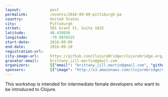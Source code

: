 ```yaml
---
layout:             post
permalink:          /events/2016-09-09-pittsburgh-pa
country:            United States
city:               Pittsburgh
street:             501 Grant St, Suite 1025
latitude:           40.439936
longitude:          -79.9970315
start-date:         2016-09-09
end-date:           2016-09-10
registration-url:
city-image-url:     https://github.com/ClojureBridge/clojurebridge.org/raw/master/app/assets/images/events/pittsburgh-pa.png
gravatar-email:     brittany.jill.martin@gmail.com
organizers:         [{"email": "brittany.jill.martin@gmail.com", "github": "wonderwoman13", "name": "Brittany Martin", "twitter": "brittjmartin"}, {"email": null, "github": null, "name": "Marissa Torre", "twitter": "MarissaTorre"}, {"email": null, "github": "regentgal", "name": "Jess Nebgen", "twitter": "regentgalpgh"}]
sponsors:           [{"image": "http://s3.amazonaws.com/clojurebridge/original/120/4976516c-4d9d-11e6-8874-2272a52607e8.png?1468956347", "name": "PurelyFunctional.tv", "url": "https://purelyfunctional.tv/"}, {"image": "http://s3.amazonaws.com/clojurebridge/original/118/620ea07a-46b9-11e6-8336-81c47205fd66.jpg?1468244523", "name": "Startup Weekend Pittsburgh", "url": "http://www.up.co/communities/usa/pittsburgh/"}, {"image": "http://s3.amazonaws.com/clojurebridge/original/119/682ff77e-46b9-11e6-838e-70cbf685ec7b.png?1468244560", "name": "Stitchfix", "url": "https://www.stitchfix.com/"}, {"image": "http://s3.amazonaws.com/clojurebridge/original/117/5ffe6644-46b9-11e6-9d49-fce373ff4b55.png?1468244470", "name": "Truefit", "url": "http://www.truefit.io/"}]
---
```


This workshop is intended for intermediate female developers who want to be introduced to Clojure.
